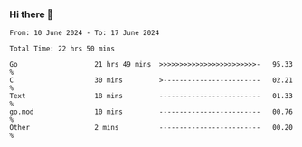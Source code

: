 ### Hi there 👋

<!--
**zhumeme/zhumeme** is a ✨ _special_ ✨ repository because its `README.md` (this file) appears on your GitHub profile.

Here are some ideas to get you started:

- 🔭 I’m currently working on ...
- 🌱 I’m currently learning ...
- 👯 I’m looking to collaborate on ...
- 🤔 I’m looking for help with ...
- 💬 Ask me about ...
- 📫 How to reach me: ...
- 😄 Pronouns: ...
- ⚡ Fun fact: ...
-->

<!--START_SECTION:waka-->

```all_time
From: 10 June 2024 - To: 17 June 2024

Total Time: 22 hrs 50 mins

Go                   21 hrs 49 mins  >>>>>>>>>>>>>>>>>>>>>>>>-   95.33 %
C                    30 mins         >------------------------   02.21 %
Text                 18 mins         -------------------------   01.33 %
go.mod               10 mins         -------------------------   00.76 %
Other                2 mins          -------------------------   00.20 %
```

<!--END_SECTION:waka-->
